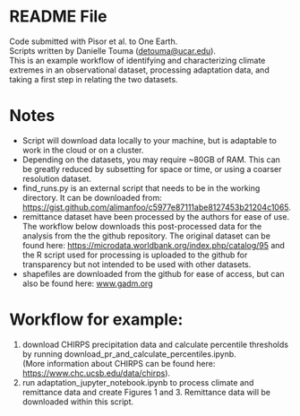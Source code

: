 # README File
Code submitted with Pisor et al. to One Earth.<br>
Scripts written by Danielle Touma (detouma@ucar.edu).<br>
This is an example workflow of identifying and characterizing climate extremes in an observational dataset, processing adaptation data, and taking a first step in relating the two datasets.<br>

# Notes
 - Script will download data locally to your machine, but is adaptable to work in the cloud or on a cluster.<br>
 - Depending on the datasets, you may require ~80GB of RAM. This can be greatly reduced by subsetting for space or time, or using a coarser resolution dataset. <br>
 - find_runs.py is an external script that needs to be in the working directory. It can be downloaded from: https://gist.github.com/alimanfoo/c5977e87111abe8127453b21204c1065. <br>
 - remittance dataset have been processed by the authors for ease of use. The workflow below downloads this post-processed data for the analysis from the the github repository. The original dataset can be found here: https://microdata.worldbank.org/index.php/catalog/95 and the R script used for processing is uploaded to the github for transparency but not intended to be used with other datasets. 
 - shapefiles are downloaded from the github for ease of access, but can also be found here: www.gadm.org

# Workflow for example: <br>
1. download CHIRPS precipitation data and calculate percentile thresholds by running download_pr_and_calculate_percentiles.ipynb. <br>
(More information about CHIRPS can be found here: https://www.chc.ucsb.edu/data/chirps).
2. run adaptation_jupyter_notebook.ipynb to process climate and remittance data and create Figures 1 and 3. Remittance data will be downloaded within this script.



